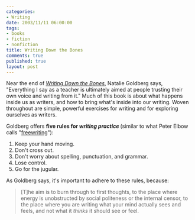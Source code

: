 ```yaml
--- 
categories: 
- Writing
date: 2003/11/11 06:00:00
tags: 
- books
- fiction
- nonfiction
title: Writing Down the Bones
comments: true
published: true
layout: post
---
```


Near the end of  <em><a href="http://www.amazon.com/exec/obidos/ASIN/0877733759/dalehemer-20">Writing Down the Bones</a></em>,  Natalie Goldberg says, "Everything I say as a teacher is ultimately aimed at people trusting their own voice and writing from it." Much of this book is about what happens inside us as writers, and how to bring what's inside into our writing. Woven throughout are simple, powerful exercises for writing and for exploring ourselves as writers.

Goldberg offers <strong> five rules for <em>writing practice</em></strong><em><strong> </strong></em>(similar to what Peter Elbow calls "<a href="http://www.dhemery.com/dalewriting/2003/11/writing_with_power">freewriting</a>"):
<ol>
	<li>Keep your hand moving.</li>
	<li>Don't cross out.</li>
	<li>Don't worry about spelling, punctuation, and grammar.</li>
	<li>Lose control.</li>
	<li>Go for the jugular.</li>
</ol>
As Goldberg says, it's important to adhere to these rules, because:
<blockquote> [T]he aim is to burn through to first thoughts, to the place where energy is unobstructed by social politeness or the internal censor, to the place where you are writing what your mind actually sees and feels, and not what it <em>thinks</em> it should see or feel.</blockquote>
